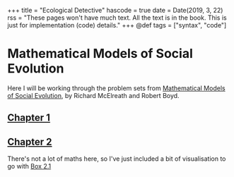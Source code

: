 +++
title = "Ecological Detective"
hascode = true
date = Date(2019, 3, 22)
rss = "These pages won't have much text. All the text is in the book. This is just for implementation (code) details."
+++
@def tags = ["syntax", "code"]

# Mathematical Models of Social Evolution

Here I will be working through the problem sets from  [Mathematical Models of Social Evolution](https://press.uchicago.edu/ucp/books/book/chicago/M/bo4343149.html), by Richard McElreath and Robert Boyd. 



## [Chapter 1](/socialevo/problems-1/index.html)
## [Chapter 2](/socialevo/problems-2/index.html)

There's not a lot of maths here, so I've just included a bit of visualisation to go with [Box 2.1](/ecodetect/box_2_1/index.html)
